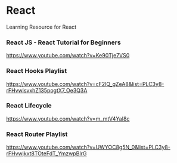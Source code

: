 
# React

Learning Resource for React


### React JS - React Tutorial for Beginners

https://www.youtube.com/watch?v=Ke90Tje7VS0

### React Hooks Playlist
https://www.youtube.com/watch?v=cF2lQ_gZeA8&list=PLC3y8-rFHvwisvxhZ135pogtX7_Oe3Q3A

### React Lifecycle
https://www.youtube.com/watch?v=m_mtV4YaI8c

### React Router Playlist
https://www.youtube.com/watch?v=UWYOC8g5N_0&list=PLC3y8-rFHvwjkxt8TOteFdT_YmzwpBlrG
